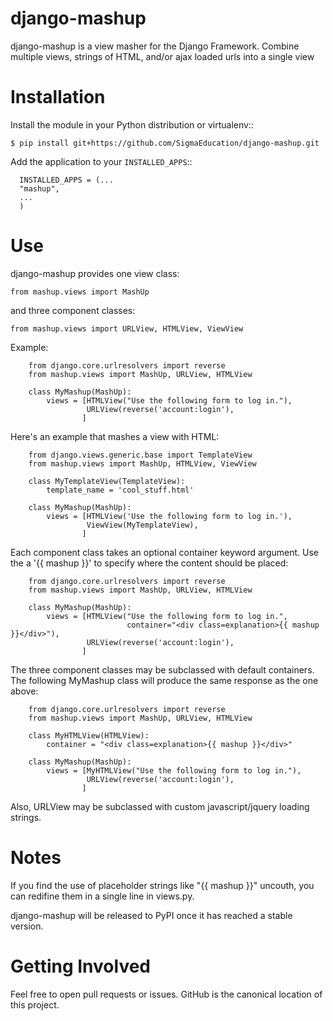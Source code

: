 django-mashup
=============

django-mashup is a view masher for the Django Framework. Combine multiple views, strings of HTML, and/or ajax loaded urls into a single view

Installation
===============

Install the module in your Python distribution or virtualenv::

    $ pip install git+https://github.com/SigmaEducation/django-mashup.git

Add the application to your `INSTALLED_APPS`::

```
  INSTALLED_APPS = (...
  "mashup",
  ...
  )
```

Use
===

django-mashup provides one view class:

    from mashup.views import MashUp
    
and three component classes:

    from mashup.views import URLView, HTMLView, ViewView
    
Example:

``` 
    from django.core.urlresolvers import reverse
    from mashup.views import MashUp, URLView, HTMLView
    
    class MyMashup(MashUp):
        views = [HTMLView("Use the following form to log in."),
                 URLView(reverse('account:login'),
                ]
```

Here's an example that mashes a view with HTML:

``` 
    from django.views.generic.base import TemplateView
    from mashup.views import MashUp, HTMLView, ViewView
    
    class MyTemplateView(TemplateView):
        template_name = 'cool_stuff.html'
    
    class MyMashup(MashUp):
        views = [HTMLView('Use the following form to log in.'),
                 ViewView(MyTemplateView),
                ]
```

Each component class takes an optional container keyword argument. Use the a '{{ mashup }}' to specify where the content should be placed:

``` 
    from django.core.urlresolvers import reverse
    from mashup.views import MashUp, URLView, HTMLView
    
    class MyMashup(MashUp):
        views = [HTMLView("Use the following form to log in.",
                          container="<div class=explanation>{{ mashup }}</div>"),
                 URLView(reverse('account:login'),
                ]
```

The three component classes may be subclassed with default containers. The following MyMashup class will produce the same response as the one above:

```
    from django.core.urlresolvers import reverse
    from mashup.views import MashUp, URLView, HTMLView
    
    class MyHTMLView(HTMLView):
        container = "<div class=explanation>{{ mashup }}</div>"
    
    class MyMashup(MashUp):
        views = [MyHTMLView("Use the following form to log in."),
                 URLView(reverse('account:login'),
                ]  
```

Also, URLView may be subclassed with custom javascript/jquery loading strings.

Notes
=====

If you find the use of placeholder strings like "{{ mashup }}" uncouth, you can redifine them in a single line in views.py.

django-mashup will be released to PyPI once it has reached a stable version.

Getting Involved
================

Feel free to open pull requests or issues. GitHub is the canonical location of this project.
